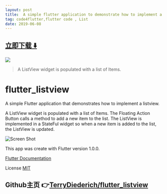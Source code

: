 ```yaml
---
layout: post
title:  A simple flutter application to demonstrate how to implement a listview
tag: code4flutter,flutter code , List
date: 2019-06-08
---
```


 


## [立即下载 ️⬇️ ](https://codeload.github.com/TerryDiederich/flutter_listview/zip/master) 


 
![](https://flutterawesome.com/content/images/2019/02/flutter_listview.png)
 
>
> A ListView widget is populated with a list of Items.
>

 
# flutter_listview

A simple Flutter application that demonstrates how to implement a listview.

A ListView widget is populated with a list of Items. The Floating Action Button calls a method to add a new item to the list. The ListView is implemented in a StateFul widget so when a new item is added to the list, the ListView is updated.

![Screen Shot](/docs/images/ScreenShot.png?raw=true "Screen Shot")

This app was create with Flutter version 1.0.0.

[Flutter Documentation](https://flutter.io/docs)

License [MIT](LICENSE.txt)

## Github主页 👉[TerryDiederich/flutter_listview](http://github.com/TerryDiederich/flutter_listview)